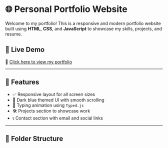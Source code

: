 # 🌐 Personal Portfolio Website

Welcome to my portfolio! This is a responsive and modern portfolio website built using **HTML**, **CSS**, and **JavaScript** to showcase my skills, projects, and resume.

## 🚀 Live Demo

🔗 [Click here to view my portfolio](https://sujal13-commits.github.io/PRODIGY_WD_04/)  

---

## 📌 Features

- ✅ Responsive layout for all screen sizes
- 🎨 Dark blue themed UI with smooth scrolling
- 🧠 Typing animation using `Typed.js`
- 🛠️ Projects section to showcase work
- 📞 Contact section with email and social links

---

## 📁 Folder Structure


